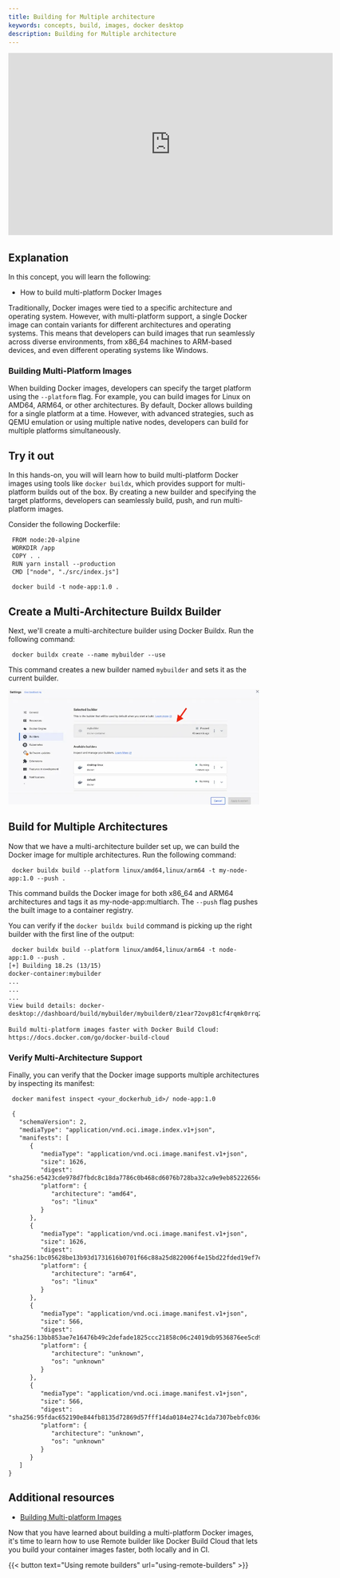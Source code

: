 ```yaml
---
title: Building for Multiple architecture
keywords: concepts, build, images, docker desktop
description: Building for Multiple architecture
---
```

<iframe width="650" height="365" src="https://www.youtube.com/embed/nsWWQ1xoEy0?rel=0" title="YouTube video player" frameborder="0" allow="accelerometer; autoplay; clipboard-write; encrypted-media; gyroscope; picture-in-picture; web-share" allowfullscreen></iframe>

## Explanation

In this concept, you will learn the following:
- How to build multi-platform Docker Images


Traditionally, Docker images were tied to a specific architecture and operating system. However, with multi-platform support, a single Docker image can contain variants for different architectures and operating systems. This means that developers can build images that run seamlessly across diverse environments, from x86_64 machines to ARM-based devices, and even different operating systems like Windows.


### Building Multi-Platform Images

When building Docker images, developers can specify the target platform using the `--platform` flag. For example, you can build images for Linux on AMD64, ARM64, or other architectures. By default, Docker allows building for a single platform at a time. However, with advanced strategies, such as QEMU emulation or using multiple native nodes, developers can build for multiple platforms simultaneously.


## Try it out

In this hands-on, you will will learn how to build multi-platform Docker images using tools like `docker buildx`, which provides support for multi-platform builds out of the box. By creating a new builder and specifying the target platforms, developers can seamlessly build, push, and run multi-platform images.

Consider the following Dockerfile:

```console
 FROM node:20-alpine
 WORKDIR /app
 COPY . .
 RUN yarn install --production
 CMD ["node", "./src/index.js"]
```

```console
 docker build -t node-app:1.0 .
```

## Create a Multi-Architecture Buildx Builder

Next, we'll create a multi-architecture builder using Docker Buildx. Run the following command:

```console 
 docker buildx create --name mybuilder --use
```


This command creates a new builder named `mybuilder` and sets it as the current builder.

![mybuilder](images/mybuilder.webp)



## Build for Multiple Architectures


Now that we have a multi-architecture builder set up, we can build the Docker image for multiple architectures. Run the following command:

```console
 docker buildx build --platform linux/amd64,linux/arm64 -t my-node-app:1.0 --push .
```


This command builds the Docker image for both x86_64 and ARM64 architectures and tags it as my-node-app:multiarch. The `--push` flag pushes the built image to a container registry.

You can verify if the ``docker buildx build`` command is picking up the right builder with the first line of the output:

```console
 docker buildx build --platform linux/amd64,linux/arm64 -t node-app:1.0 --push .
[+] Building 18.2s (13/15)                                                                            docker-container:mybuilder
...
...
...
View build details: docker-desktop://dashboard/build/mybuilder/mybuilder0/z1ear72ovp81cf4rqmk0rrq22

Build multi-platform images faster with Docker Build Cloud: https://docs.docker.com/go/docker-build-cloud
```

### Verify Multi-Architecture Support

Finally, you can verify that the Docker image supports multiple architectures by inspecting its manifest:

```console
 docker manifest inspect <your_dockerhub_id>/ node-app:1.0
```

```console
 {
   "schemaVersion": 2,
   "mediaType": "application/vnd.oci.image.index.v1+json",
   "manifests": [
      {
         "mediaType": "application/vnd.oci.image.manifest.v1+json",
         "size": 1626,
         "digest": "sha256:e5423cde978d7fbdc8c18da7786c0b468cd6076b728ba32ca9e9eb85222656c8",
         "platform": {
            "architecture": "amd64",
            "os": "linux"
         }
      },
      {
         "mediaType": "application/vnd.oci.image.manifest.v1+json",
         "size": 1626,
         "digest": "sha256:1bc05628be13b93d1731616b0701f66c88a25d822006f4e15bd22fded19ef7e6",
         "platform": {
            "architecture": "arm64",
            "os": "linux"
         }
      },
      {
         "mediaType": "application/vnd.oci.image.manifest.v1+json",
         "size": 566,
         "digest": "sha256:13bb853ae7e16476b49c2defade1825ccc21858c06c24019db9536876ee5cd94",
         "platform": {
            "architecture": "unknown",
            "os": "unknown"
         }
      },
      {
         "mediaType": "application/vnd.oci.image.manifest.v1+json",
         "size": 566,
         "digest": "sha256:95fdac652190e844fb8135d72869d57fff14da0184e274c1da7307bebfc036d5",
         "platform": {
            "architecture": "unknown",
            "os": "unknown"
         }
      }
   ]
}
```

## Additional resources

- [Building Multi-platform Images](https://docs.docker.com/build/building/multi-platform/)


Now that you have learned about building a multi-platform Docker images, it's time to learn how to use Remote builder like Docker Build Cloud that  lets you build your container images faster, both locally and in CI.


{{< button text="Using remote builders" url="using-remote-builders" >}}
